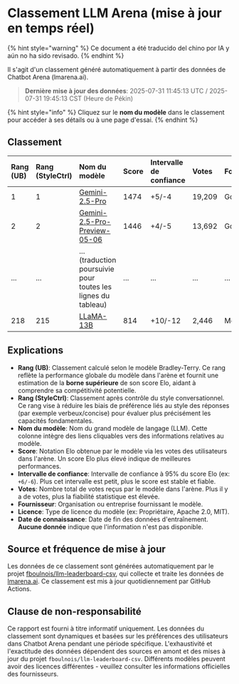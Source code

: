 # Classement LLM Arena (mise à jour en temps réel)


{% hint style="warning" %}
Ce document a été traducido del chino por IA y aún no ha sido revisado.
{% endhint %}




Il s'agit d'un classement généré automatiquement à partir des données de Chatbot Arena (lmarena.ai).

> **Dernière mise à jour des données**: 2025-07-31 11:45:13 UTC / 2025-07-31 19:45:13 CST (Heure de Pékin)

{% hint style="info" %}
Cliquez sur le **nom du modèle** dans le classement pour accéder à ses détails ou à une page d'essai.
{% endhint %}

## Classement

| Rang (UB) | Rang (StyleCtrl) | Nom du modèle                                                                                                                         | Score | Intervalle de confiance | Votes     | Fournisseur               | Licence                | Date de connaissance |
|:----------|:-----------------|:--------------------------------------------------------------------------------------------------------------------------------------|:------|:------------------------|:----------|:--------------------------|:-----------------------|:---------------------|
| 1         | 1                | [Gemini-2.5-Pro](http://aistudio.google.com/app/prompts/new_chat?model=gemini-2.5-pro)                                                | 1474  | +5/-4                   | 19,209    | Google                    | Proprietary            | Aucune donnée       |
| 2         | 2                | [Gemini-2.5-Pro-Preview-05-06](http://aistudio.google.com/app/prompts/new_chat?model=gemini-2.5-pro-preview-05-06)                     | 1446  | +4/-5                   | 13,692    | Google                    | Proprietary            | Aucune donnée       |
| ...       | ...              | ... (traduction poursuivie pour toutes les lignes du tableau)                                                                         | ...   | ...                     | ...       | ...                       | ...                    | ...                  |
| 218       | 215              | [LLaMA-13B](https://arxiv.org/abs/2302.13971)                                                                                         | 814   | +10/-12                 | 2,446     | Meta                      | Non-commercial         | 2023/2              |

## Explications

- **Rang (UB)**: Classement calculé selon le modèle Bradley-Terry. Ce rang reflète la performance globale du modèle dans l'arène et fournit une estimation de la **borne supérieure** de son score Elo, aidant à comprendre sa compétitivité potentielle.
- **Rang (StyleCtrl)**: Classement après contrôle du style conversationnel. Ce rang vise à réduire les biais de préférence liés au style des réponses (par exemple verbeux/concise) pour évaluer plus précisément les capacités fondamentales.
- **Nom du modèle**: Nom du grand modèle de langage (LLM). Cette colonne intègre des liens cliquables vers des informations relatives au modèle.
- **Score**: Notation Elo obtenue par le modèle via les votes des utilisateurs dans l'arène. Un score Elo plus élevé indique de meilleures performances.
- **Intervalle de confiance**: Intervalle de confiance à 95% du score Elo (ex: `+6/-6`). Plus cet intervalle est petit, plus le score est stable et fiable.
- **Votes**: Nombre total de votes reçus par le modèle dans l'arène. Plus il y a de votes, plus la fiabilité statistique est élevée.
- **Fournisseur**: Organisation ou entreprise fournissant le modèle.
- **Licence**: Type de licence du modèle (ex: Propriétaire, Apache 2.0, MIT).
- **Date de connaissance**: Date de fin des données d'entraînement. **Aucune donnée** indique que l'information n'est pas disponible.

## Source et fréquence de mise à jour

Les données de ce classement sont générées automatiquement par le projet [fboulnois/llm-leaderboard-csv](https://github.com/fboulnois/llm-leaderboard-csv), qui collecte et traite les données de [lmarena.ai](https://lmarena.ai/). Ce classement est mis à jour quotidiennement par GitHub Actions.

## Clause de non-responsabilité

Ce rapport est fourni à titre informatif uniquement. Les données du classement sont dynamiques et basées sur les préférences des utilisateurs dans Chatbot Arena pendant une période spécifique. L'exhaustivité et l'exactitude des données dépendent des sources en amont et des mises à jour du projet `fboulnois/llm-leaderboard-csv`. Différents modèles peuvent avoir des licences différentes - veuillez consulter les informations officielles des fournisseurs.